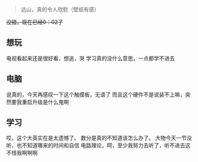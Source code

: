 >远山，真的令人欣慰（壁纸有感）

~~没错，现在已经0：02了~~

## 想玩
电视看起来还是很好看，想追，哭
学习真的没什么意思，一点都学不进去

## 电脑
说真的，今天再感叹一下这个触摸板，无语了
而且这个硬件不是说装不上嘛，突然要我重启升级是什么鬼啊

## 学习
哎，这个大英实在是太遗憾了。
数分是真的不知道该怎么办了。
大物今天一节没听，也不知道哪来的时间和自信
电路理论，呵，至少我努力去听了，听不进去这不怪我啊啊啊